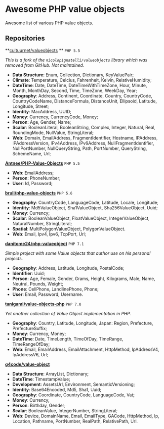 # Awesome PHP value objects

Awesome list of various PHP value objects.

## Repositories


**[cultuurnet/valueobjects](https://github.com/cultuurnet/valueobjects) ** `PHP 5.5`

*This is a fork of the `nicolopignatelli/valueobjects` library which was removed from GitHub. Not maintained.*

 - **Data Structure**: Enum, Collection, Dictionary, KeyValuePair;
 - **Climate**: Temperature, Celcius, Fahrenheit, Kelvin, RelativeHumidity;
 - **DateTime**: Date, DateTime, DateTimeWithTimeZone, Hour, Minute, Month, MonthDay, Second, Time, TimeZone, WeekDay, Year;
 - **Geography**: Address, Continent, Coordinate, Country, CountryCode, CountryCodeName, DistanceFormula, DistanceUnit, Ellipsoid, Latitude, Longitude, Street;
 - **Identity**: MacAddress, UUID;
 - **Money**: Currency, CurrencyCode, Money;
 - **Person**: Age, Gender, Name;
 - **Scalar**: BooleanLiteral, BooleanString, Complex, Integer, Natural, Real, RoundingMode, NullValue, StringLiteral;
 - **Web**: Domain, EmailAddress, FragmentIdentifier, Hostname, IPAddress, IPAddressVersion, IPv4Address, IPv6Address, NullFragmentIdentifier, NullPortNumber, NullQueryString, Path, PortNumber, QueryString, SchemeName, Url;
 

**[Antnee/PHP-Value-Objects](https://github.com/Antnee/PHP-Value-Objects)** `PHP 5.5`

 - **Web**: EmailAddress;
 - **Person**: PhoneNumber;
 - **User**: Id, Password;


**[bruli/php-value-objects](https://github.com/bruli/php-value-objects)** `PHP 5.6`

 - **Geography**: CountryCode, LanguageCode, Latitude, Locale, Longitude;
 - **Identity**: Md5ValueObject, Sha1ValueObject, Sha256ValueObject, Uuid;
 - **Money**: Currency;
 - **Scalar**: BooleanValueObject, FloatValueObject, IntegerValueObject, NaturalNumber, StringLiteral;
 - **Spatial**: MultiPolygonValueObject, PolygonValueObject.
 - **Web**: Email, Ipv4, Ipv6, TcpPort, Url;


**[danitome24/php-valueobject](https://github.com/danitome24/php-valueobject)** `PHP 7.1`

*Simple project with some Value objects that author use on his personal projects.*

 - **Geography**: Address, Latitude, Longitude, PostalCode;
 - **Identifier**: Uuid;
 - **Person**: Age, Female, Gender, Grams, Height, Kilograms, Male, Name, Neutral, Pounds, Weight;
 - **Phone**: CellPhone, LandlinePhone, Phone;
 - **User**: Email, Password, Username.


**[tanigami/value-objects-php](https://github.com/tanigami/value-objects-php)** `PHP 7.0`

*Yet another collection of Value Object implementation in PHP.*

 - **Geography**: Country, Latitude, Longitude, Japan: Region, Prefecture, PrefectureSuffix;
 - **Money**: Currency, Money;
 - **DateTime**: Date, TimeLength, TimeOfDay, TimeRange, TimeRangeOfDay;
 - **Web**: Email, EmailAddress, EmailAttachment, HttpMethod, IpAddressV4, IpAddressV6, Url;


**[g4code/value-object](https://github.com/g4code/value-object)**

 - **Data Structure**: ArrayList, Dictionary;
 - **DateTime**: TimestampValue;
 - **Development**: AssetsUrl, Environment, SemanticVersioning;
 - **Identity**: Base64Encoded, Md5, Sha1, Uuid;
 - **Geography**: Coordinate, CountryCode, LanguageCode, Vat;
 - **Money**: Currency, 
 - **Person**: Birthday, Gender;
 - **Scalar**: BooleanValue, IntegerNumber, StringLiteral;
 - **Web**: Device, DomainName, Email, EmailType, GACode, HttpMethod, Ip, Location, Pathname, PortNumber, RealPath, RelativePath, Url.
